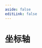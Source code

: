 ```yaml
---
aside: false
editLink: false
---
```


# 坐标轴

<script setup>
import Chart from '../components/sample/Chart.vue'
import { js, html, css } from '../components/sample/axis/index.js'
</script>
<template>
<Chart :js="js" :html="html" :css="css" title="坐标轴"/>
<!--@include: @/components/sample/axis/index.md-->
</template>